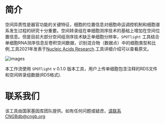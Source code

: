 # 简介

空间异质性是器官功能的关键特征，细胞的位置信息对细胞命运调控机制和细胞谱系发生过程的研究十分重要。空间转录组在单细胞测序技术的基础上增加在空间位置信息。但是目前大部分空间组测序技术缺乏单细胞分辨率，`SPOTlight` 工具结合单细胞RNA测序信息反卷积空间数据，识别混合物（数据点）中的细胞类型和比例,工具2021年发表于[Nucleic Acids Research](https://academic.oup.com/nar/article/49/9/e50/6129341?login=true).工具详细介绍可以查看原文。

![images](https://oup.silverchair-cdn.com/oup/backfile/Content_public/Journal/nar/49/9/10.1093_nar_gkab043/1/gkab043gra1.jpeg?Expires=1661418702&Signature=PP7Edq0eOarDjO5H22Mka8CUkTX839me9Ajp4~8k7T1mRjXtmcjA6KsSEnQC-TTI~gpn9sj3ZHtuB1RAqQiKLgudeaEB6My~2BYkse0VcEEOpgur7do5YMkaQcldcg4eAKYDmYE7XrH6kqWi4R9-~SPpn9PNKXlyWZC8BHWuNj~XMwvz9Abmsekld2VeUB7XSNDfXsuZYBKWUQzb6VxPfG83tT4mF42jQe~D~Ss79wM0AtZxvuu9DkZZPUkrn9N3A0ir1OYocXPISIeo~kC6Lt74-IdP2e4WHTaZzqYiFsExhhcS0FG3LVsgAOBy~owUks4eGJ77hoaTeSHx5d5Ukw__&Key-Pair-Id=APKAIE5G5CRDK6RD3PGA)


本工作流使用 `SPOTlight` v 0.1.0 版本工具，用户上传单细胞包含注释的RDS文件和空间转录组数据(RDS格式).
# 联系我们
该工具由国家基因库团队提供。如有任何问题或疑虑，请联系CNGBdb@cngb.org


